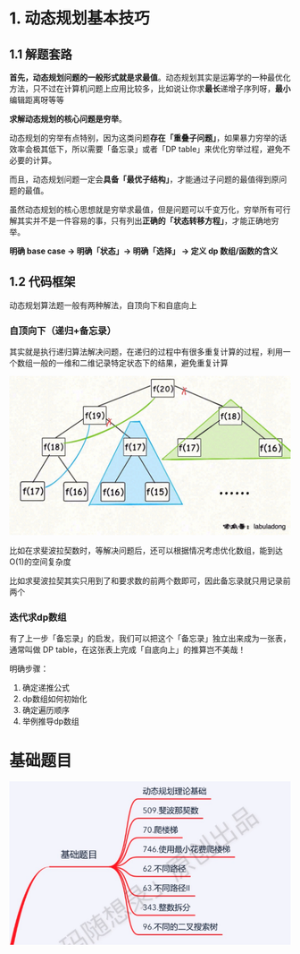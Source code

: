# 1. 动态规划基本技巧

## 1.1 解题套路

**首先，动态规划问题的一般形式就是求最值**。动态规划其实是运筹学的一种最优化方法，只不过在计算机问题上应用比较多，比如说让你求**最长**递增子序列呀，**最小**编辑距离呀等等

**求解动态规划的核心问题是穷举**。

动态规划的穷举有点特别，因为这类问题**存在「重叠子问题」**，如果暴力穷举的话效率会极其低下，所以需要「备忘录」或者「DP table」来优化穷举过程，避免不必要的计算。

而且，动态规划问题一定会**具备「最优子结构」**，才能通过子问题的最值得到原问题的最值。

虽然动态规划的核心思想就是穷举求最值，但是问题可以千变万化，穷举所有可行解其实并不是一件容易的事，只有列出**正确的「状态转移方程」**，才能正确地穷举。

**明确 base case -> 明确「状态」-> 明确「选择」 -> 定义 dp 数组/函数的含义**

## 1.2 代码框架

动态规划算法题一般有两种解法，自顶向下和自底向上

### 自顶向下（递归+备忘录）

其实就是执行递归算法解决问题，在递归的过程中有很多重复计算的过程，利用一个数组一般的一维和二维记录特定状态下的结果，避免重复计算

![img](pictures/2.jpg)

比如在求斐波拉契数时，等解决问题后，还可以根据情况考虑优化数组，能到达O(1)的空间复杂度

比如求斐波拉契其实只用到了和要求数的前两个数即可，因此备忘录就只用记录前两个

### 迭代求dp数组

有了上一步「备忘录」的启发，我们可以把这个「备忘录」独立出来成为一张表，通常叫做 DP table，在这张表上完成「自底向上」的推算岂不美哉！

明确步骤：

1. 确定递推公式
2. dp数组如何初始化
3. 确定遍历顺序
4. 举例推导dp数组

# 基础题目

![image-20220501011552608](pictures/image-20220501011552608.png)
